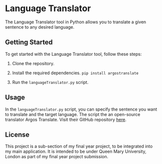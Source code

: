 # Language Translator

The Language Translator tool in Python allows you to translate a given sentence to any desired language.

## Getting Started

To get started with the Language Translator tool, follow these steps:

1. Clone the repository.
2. Install the required dependencies.
    `pip install argostranslate`


3. Run the `languageTranslator.py` script.

## Usage

In the `languageTranslator.py` script, you can specify the sentence you want to translate and the target language.
The script the an open-source translator Argos Translate. Visit their GitHub repository [here](https://github.com/argosopentech/argos-translate/).


## License

This project is a sub-section of my final year project, to be integrated into my main application. It is intended to be under Queen Mary University, London as part of my final year project submission.